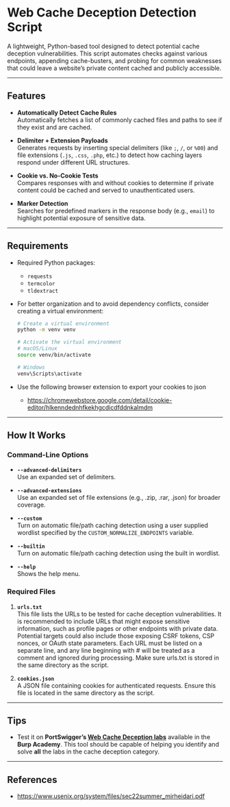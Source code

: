 # Web Cache Deception Detection Script
A lightweight, Python-based tool designed to detect potential cache deception vulnerabilities. This script automates checks against various endpoints, appending cache-busters, and probing for common weaknesses that could leave a website’s private content cached and publicly accessible.

---

## Features

- **Automatically Detect Cache Rules**  
  Automatically fetches a list of commonly cached files and paths to see if they exist and are cached.

- **Delimiter + Extension Payloads**  
  Generates requests by inserting special delimiters (like `;`, `/`, or `%00`) and file extensions (`.js`, `.css`, `.php`, etc.) to detect how caching layers respond under different URL structures.

- **Cookie vs. No-Cookie Tests**  
  Compares responses with and without cookies to determine if private content could be cached and served to unauthenticated users.

- **Marker Detection**  
  Searches for predefined markers in the response body (e.g., `email`) to highlight potential exposure of sensitive data.

---

## Requirements

- Required Python packages:
  - `requests`
  - `termcolor`
  - `tldextract`
- For better organization and to avoid dependency conflicts, consider creating a virtual environment:

  ```bash
  # Create a virtual environment
  python -m venv venv
  
  # Activate the virtual environment
  # macOS/Linux
  source venv/bin/activate
  
  # Windows
  venv\Scripts\activate

- Use the following browser extension to export your cookies to json
  - https://chromewebstore.google.com/detail/cookie-editor/hlkenndednhfkekhgcdicdfddnkalmdm
 
 ---

## How It Works

### Command-Line Options

- **`--advanced-delimiters`**  
  Use an expanded set of delimiters.

- **`--advanced-extensions`**  
  Use an expanded set of file extensions (e.g., .zip, .rar, .json) for broader coverage.

- **`--custom`**  
  Turn on automatic file/path caching detection using a user supplied wordlist specified by the `CUSTOM_NORMALIZE_ENDPOINTS` variable.

- **`--builtin`**  
  Turn on automatic file/path caching detection using the built in wordlist.

- **`--help`**  
  Shows the help menu.

### Required Files

1. **`urls.txt`**  
   This file lists the URLs to be tested for cache deception vulnerabilities. It is recommended to include URLs that might expose sensitive information, such as profile pages or other endpoints with private data. Potential targets could also include those exposing CSRF tokens, CSP nonces, or OAuth state parameters. Each URL must be listed on a separate line, and any line beginning with # will be treated as a comment and ignored during processing. Make sure urls.txt is stored in the same directory as the script.

2. **`cookies.json`**  
   A JSON file containing cookies for authenticated requests. Ensure this file is located in the same directory as the script.
   
  ---

## Tips

- Test it on **PortSwigger’s [Web Cache Deception labs](https://portswigger.net/web-security/web-cache-deception)** available in the **Burp Academy**. This tool should be capable of helping you identify and solve **all** the labs in the cache deception category.

---

## References
 - https://www.usenix.org/system/files/sec22summer_mirheidari.pdf
